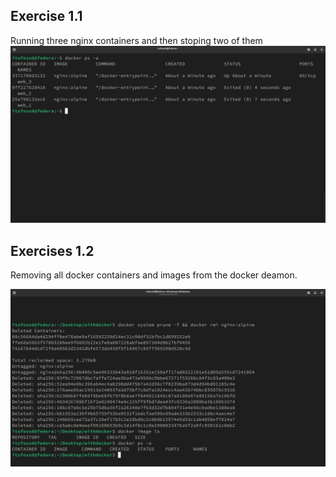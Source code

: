 ## Exercise 1.1

Running three nginx containers and then stoping two of them
![Output from running docker ps -a](../assets/running_nginx.png)


## Exercises 1.2

Removing all docker containers and  images from the docker deamon. 

![Output from after cleaning the system with docker prune](../assets/clean.png)